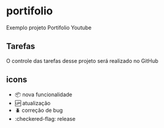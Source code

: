 # portifolio

Exemplo projeto Portifolio Youtube

## Tarefas

O controle das tarefas desse projeto será realizado no GitHub

## icons
- :package: nova funcionalidade
- :up: atualização
- :beetle: correção de bug
- :checkered-flag: release


